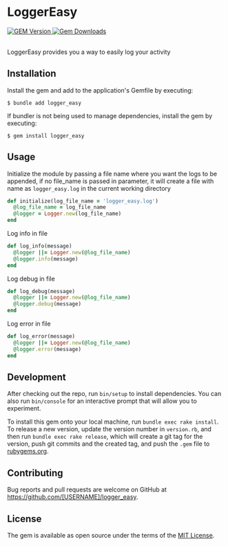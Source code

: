 # LoggerEasy
<div>
    <a href="https://rubygems.org/gems/logger_easy">
        <img alt="GEM Version" src="https://img.shields.io/gem/v/logger_easy?color=38C160&logo=ruby&logoColor=FE1616">
    </a>
    <a href="https://rubygems.org/gems/logger_easy">
        <img alt="Gem Downloads" src="https://img.shields.io/gem/dt/logger_easy?color=38C160&logo=ruby&logoColor=FE1616">
    </a>
</div>

<br>

LoggerEasy provides you a way to easily log your activity

## Installation

Install the gem and add to the application's Gemfile by executing:

    $ bundle add logger_easy

If bundler is not being used to manage dependencies, install the gem by executing:

    $ gem install logger_easy

## Usage

Initialize the module by passing a file name where you want the logs to be appended, if no file_name is passed in parameter, it will create a file with name as `logger_easy.log` in the current working directory
```ruby
def initialize(log_file_name = 'logger_easy.log')
  @log_file_name = log_file_name
  @logger = Logger.new(log_file_name)
end
```

Log info in file
```ruby
def log_info(message)
  @logger ||= Logger.new(@log_file_name)
  @logger.info(message)
end
```

Log debug in file
```ruby
def log_debug(message)
  @logger ||= Logger.new(@log_file_name)
  @logger.debug(message)
end
```

Log error in file
```ruby
def log_error(message)
  @logger ||= Logger.new(@log_file_name)
  @logger.error(message)
end
```

## Development

After checking out the repo, run `bin/setup` to install dependencies. You can also run `bin/console` for an interactive prompt that will allow you to experiment.

To install this gem onto your local machine, run `bundle exec rake install`. To release a new version, update the version number in `version.rb`, and then run `bundle exec rake release`, which will create a git tag for the version, push git commits and the created tag, and push the `.gem` file to [rubygems.org](https://rubygems.org).

## Contributing

Bug reports and pull requests are welcome on GitHub at https://github.com/[USERNAME]/logger_easy.

## License

The gem is available as open source under the terms of the [MIT License](https://opensource.org/licenses/MIT).
